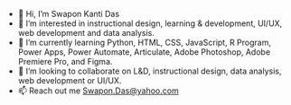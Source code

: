 - 👋 Hi, I’m Swapon Kanti Das
- 👀 I’m interested in instructional design, learning & development, UI/UX, web development and data analysis.
- 🌱 I’m currently learning Python, HTML, CSS, JavaScript, R Program, Power Apps, Power Automate, Articulate, Adobe Photoshop, Adobe Premiere Pro, and Figma.
- 💞️ I’m looking to collaborate on L&D, instructional design, data analysis, web development or UI/UX.
- 📫 Reach out me Swapon.Das@yahoo.com

<!---
swaponkantidas/swaponkantidas is a ✨ special ✨ repository because its `README.md` (this file) appears on your GitHub profile.
You can click the Preview link to take a look at your changes.
--->
